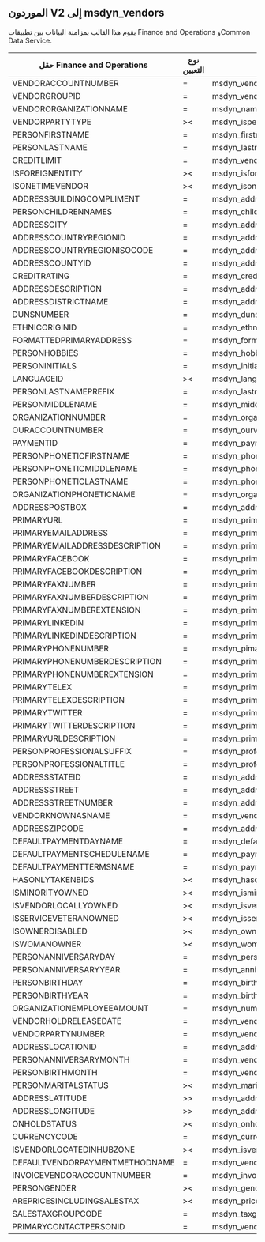 ## <a name="vendors-v2-to-msdyn_vendors"></a>الموردون V2 إلى msdyn_vendors

يقوم هذا القالب بمزامنة البيانات بين تطبيقات Finance and Operations وCommon Data Service.

حقل Finance and Operations | نوع التعيين | حقل Dynamics 365 الآخر | القيمة الافتراضية
---|---|---|---
VENDORACCOUNTNUMBER | = | msdyn_vendoraccountnumber | 
VENDORGROUPID | = | msdyn_vendorgroupid.msdyn_vendorgroup | 
VENDORORGANIZATIONNAME | = | msdyn_name | 
VENDORPARTYTYPE | >< | msdyn_isperson | 
PERSONFIRSTNAME | = | msdyn_firstname | 
PERSONLASTNAME | = | msdyn_lastname | 
CREDITLIMIT | = | msdyn_vendorcreditlimit | 
ISFOREIGNENTITY | >< | msdyn_isforeignentity | 
ISONETIMEVENDOR | >< | msdyn_isonetimevendor | 
ADDRESSBUILDINGCOMPLIMENT | = | msdyn_addressbuildingcompliment | 
PERSONCHILDRENNAMES | = | msdyn_childrennames | 
ADDRESSCITY | = | msdyn_addresscity | 
ADDRESSCOUNTRYREGIONID | = | msdyn_addresscountryregionid | 
ADDRESSCOUNTRYREGIONISOCODE | = | msdyn_addresscountryregionisocode | 
ADDRESSCOUNTYID | = | msdyn_addresscountyid | 
CREDITRATING | = | msdyn_creditrating | 
ADDRESSDESCRIPTION | = | msdyn_addressdescription | 
ADDRESSDISTRICTNAME | = | msdyn_addressdistrictname | 
DUNSNUMBER | = | msdyn_dunsnumber | 
ETHNICORIGINID | = | msdyn_ethnicorigin | 
FORMATTEDPRIMARYADDRESS | = | msdyn_formattedprimaryaddress | 
PERSONHOBBIES | = | msdyn_hobbies | 
PERSONINITIALS | = | msdyn_initials | 
LANGUAGEID | >< | msdyn_language | 
PERSONLASTNAMEPREFIX | = | msdyn_lastnameprefix | 
PERSONMIDDLENAME | = | msdyn_middlename | 
ORGANIZATIONNUMBER | = | msdyn_organizationnumber | 
OURACCOUNTNUMBER | = | msdyn_ourvendoraccountnumber | 
PAYMENTID | = | msdyn_paymentid | 
PERSONPHONETICFIRSTNAME | = | msdyn_phoneticfirstname | 
PERSONPHONETICMIDDLENAME | = | msdyn_phoneticmiddlename | 
PERSONPHONETICLASTNAME | = | msdyn_phoneticlastname | 
ORGANIZATIONPHONETICNAME | = | msdyn_organizationphoneticname | 
ADDRESSPOSTBOX | = | msdyn_addresspostbox | 
PRIMARYURL | = | msdyn_primarycontacturl | 
PRIMARYEMAILADDRESS | = | msdyn_primaryemailaddress | 
PRIMARYEMAILADDRESSDESCRIPTION | = | msdyn_primaryemailaddressdescription | 
PRIMARYFACEBOOK | = | msdyn_primaryfacebook | 
PRIMARYFACEBOOKDESCRIPTION | = | msdyn_primaryfacebookdescription | 
PRIMARYFAXNUMBER | = | msdyn_primaryfaxnumber | 
PRIMARYFAXNUMBERDESCRIPTION | = | msdyn_primaryfaxnumberdescription | 
PRIMARYFAXNUMBEREXTENSION | = | msdyn_primaryfaxnumberextension | 
PRIMARYLINKEDIN | = | msdyn_primarylinkedin | 
PRIMARYLINKEDINDESCRIPTION | = | msdyn_primarylinkedindescription | 
PRIMARYPHONENUMBER | = | msdyn_pimaryphonenumber | 
PRIMARYPHONENUMBERDESCRIPTION | = | msdyn_primaryphonenumberdescription | 
PRIMARYPHONENUMBEREXTENSION | = | msdyn_primaryphonenumberextension | 
PRIMARYTELEX | = | msdyn_primarytelex | 
PRIMARYTELEXDESCRIPTION | = | msdyn_primarytelexdescription | 
PRIMARYTWITTER | = | msdyn_primarytwitter | 
PRIMARYTWITTERDESCRIPTION | = | msdyn_primarytwitterdescription | 
PRIMARYURLDESCRIPTION | = | msdyn_primaryurldescription | 
PERSONPROFESSIONALSUFFIX | = | msdyn_professionalsuffix | 
PERSONPROFESSIONALTITLE | = | msdyn_professionatitle | 
ADDRESSSTATEID | = | msdyn_addressstateid | 
ADDRESSSTREET | = | msdyn_addressstreet | 
ADDRESSSTREETNUMBER | = | msdyn_addressstreetnumber | 
VENDORKNOWNASNAME | = | msdyn_vendorknownasname | 
ADDRESSZIPCODE | = | msdyn_addresszipcode | 
DEFAULTPAYMENTDAYNAME | = | msdyn_defaultpaymentdayname.msdyn_name | 
DEFAULTPAYMENTSCHEDULENAME | = | msdyn_paymentschedule.msdyn_name | 
DEFAULTPAYMENTTERMSNAME | = | msdyn_paymentterms.msdyn_name | 
HASONLYTAKENBIDS | >< | msdyn_hasonlytakenbids | 
ISMINORITYOWNED | >< | msdyn_isminorityowned | 
ISVENDORLOCALLYOWNED | >< | msdyn_isvendorlocallyowned | 
ISSERVICEVETERANOWNED | >< | msdyn_isserviceveteranowned | 
ISOWNERDISABLED | >< | msdyn_ownerisdisabled | 
ISWOMANOWNER | >< | msdyn_womanowner | 
PERSONANNIVERSARYDAY | = | msdyn_personanniversaryday | 
PERSONANNIVERSARYYEAR | = | msdyn_anniversaryyear | 
PERSONBIRTHDAY | = | msdyn_birthday | 
PERSONBIRTHYEAR | = | msdyn_birthyear | 
ORGANIZATIONEMPLOYEEAMOUNT | = | msdyn_numberofemployees | 
VENDORHOLDRELEASEDATE | = | msdyn_vendoronholdreleasedate | 
VENDORPARTYNUMBER | = | msdyn_vendorpartynumber | 
ADDRESSLOCATIONID | = | msdyn_addresslocationid | 
PERSONANNIVERSARYMONTH | = | msdyn_vendorpersonanniversarymonth | 
PERSONBIRTHMONTH | = | msdyn_vendorpersonbirthmonth | 
PERSONMARITALSTATUS | >< | msdyn_maritalstatus | 
ADDRESSLATITUDE | >> | msdyn_addresslatitude | 
ADDRESSLONGITUDE | >> | msdyn_addresslongitude | 
ONHOLDSTATUS | >< | msdyn_onholdstatus | 
CURRENCYCODE | = | msdyn_currencycode.isocurrencycode | 
ISVENDORLOCATEDINHUBZONE | >< | msdyn_isvendorlocatedinhubzone | 
DEFAULTVENDORPAYMENTMETHODNAME | = | msdyn_vendorpaymentmethod.msdyn_name | 
INVOICEVENDORACCOUNTNUMBER | = | msdyn_invoicevendoraccountnumber.msdyn_vendoraccountnumber | 
PERSONGENDER | >< | msdyn_gender | 
AREPRICESINCLUDINGSALESTAX | >< | msdyn_priceincludessalestax | 
SALESTAXGROUPCODE | = | msdyn_taxgroup.msdyn_name | 
PRIMARYCONTACTPERSONID | = | msdyn_vendorprimarycontactperson.msdyn_contactpersonid | 
